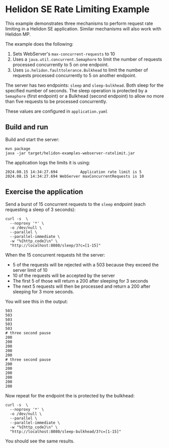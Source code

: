 # Helidon SE Rate Limiting Example

This example demonstrates three mechanisms to perform request rate limiting in a Helidon SE application.
Similar mechanisms will also work with Helidon MP.

The example does the following:

1. Sets WebServer's `max-concurrent-requests` to 10
2. Uses a `java.util.concurrent.Semaphore` to limit the number of requests processed concurrently to 5 on one endpoint.
3. Uses `io.helidon.faulttolerance.Bulkhead` to limit the number of requests processed concurrently to 5 on another endpoint.

The server has two endpoints: `sleep` and `sleep-bulkhead`. Both sleep for the specified number of seconds. The
sleep operation is protected by a `Semaphore` (first endpoint) or a Bulkhead (second endpoint) to allow no more than five requests to be processed concurrently.

These values are configured in `application.yaml`

## Build and run

Build and start the server:
```shell
mvn package
java -jar target/helidon-examples-webserver-ratelimit.jar
```

The application logs the limits it is using:
```
2024.08.15 14:34:27.694          Application rate limit is 5
2024.08.15 14:34:27.694 WebServer maxConcurrentRequests is 10
```

## Exercise the application

Send a burst of 15 concurrent requests to the `sleep` endpoint (each requesting a sleep of 3 seconds):
```shell
curl -s  \
  --noproxy '*' \
  -o /dev/null \
  --parallel \
  --parallel-immediate \
  -w "%{http_code}\n" \
  "http://localhost:8080/sleep/3?c=[1-15]"
```

When the 15 concurrent requests hit the server:

* 5 of the requests will be rejected with a 503 because they exceed the server limit of 10
* 10 of the requests will be accepted by the server
* The first 5 of those will return a 200 after sleeping for 3 seconds
* The next 5 requests will then be processed and return a 200 after sleeping for 3 more seconds.

You will see this in the output:
```
503
503
503
503
503
# three second pause
200
200
200
200
200
# three second pause
200
200
200
200
200
200
```

Now repeat for the endpoint the is protected by the bulkhead:
```shell
curl -s  \
  --noproxy '*' \
  -o /dev/null \
  --parallel \
  --parallel-immediate \
  -w "%{http_code}\n" \
  "http://localhost:8080/sleep-bulkhead/3?c=[1-15]"
```

You should see the same results.